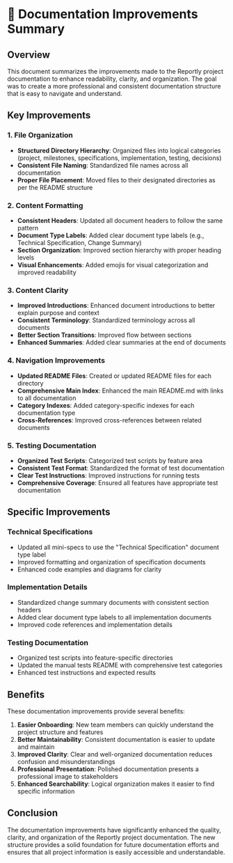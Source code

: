 # 📝 Documentation Improvements Summary

## Overview

This document summarizes the improvements made to the Reportly project documentation to enhance readability, clarity, and organization. The goal was to create a more professional and consistent documentation structure that is easy to navigate and understand.

## Key Improvements

### 1. File Organization

- **Structured Directory Hierarchy**: Organized files into logical categories (project, milestones, specifications, implementation, testing, decisions)
- **Consistent File Naming**: Standardized file names across all documentation
- **Proper File Placement**: Moved files to their designated directories as per the README structure

### 2. Content Formatting

- **Consistent Headers**: Updated all document headers to follow the same pattern
- **Document Type Labels**: Added clear document type labels (e.g., Technical Specification, Change Summary)
- **Section Organization**: Improved section hierarchy with proper heading levels
- **Visual Enhancements**: Added emojis for visual categorization and improved readability

### 3. Content Clarity

- **Improved Introductions**: Enhanced document introductions to better explain purpose and context
- **Consistent Terminology**: Standardized terminology across all documents
- **Better Section Transitions**: Improved flow between sections
- **Enhanced Summaries**: Added clear summaries at the end of documents

### 4. Navigation Improvements

- **Updated README Files**: Created or updated README files for each directory
- **Comprehensive Main Index**: Enhanced the main README.md with links to all documentation
- **Category Indexes**: Added category-specific indexes for each documentation type
- **Cross-References**: Improved cross-references between related documents

### 5. Testing Documentation

- **Organized Test Scripts**: Categorized test scripts by feature area
- **Consistent Test Format**: Standardized the format of test documentation
- **Clear Test Instructions**: Improved instructions for running tests
- **Comprehensive Coverage**: Ensured all features have appropriate test documentation

## Specific Improvements

### Technical Specifications

- Updated all mini-specs to use the "Technical Specification" document type label
- Improved formatting and organization of specification documents
- Enhanced code examples and diagrams for clarity

### Implementation Details

- Standardized change summary documents with consistent section headers
- Added clear document type labels to all implementation documents
- Improved code references and implementation details

### Testing Documentation

- Organized test scripts into feature-specific directories
- Updated the manual tests README with comprehensive test categories
- Enhanced test instructions and expected results

## Benefits

These documentation improvements provide several benefits:

1. **Easier Onboarding**: New team members can quickly understand the project structure and features
2. **Better Maintainability**: Consistent documentation is easier to update and maintain
3. **Improved Clarity**: Clear and well-organized documentation reduces confusion and misunderstandings
4. **Professional Presentation**: Polished documentation presents a professional image to stakeholders
5. **Enhanced Searchability**: Logical organization makes it easier to find specific information

## Conclusion

The documentation improvements have significantly enhanced the quality, clarity, and organization of the Reportly project documentation. The new structure provides a solid foundation for future documentation efforts and ensures that all project information is easily accessible and understandable.
